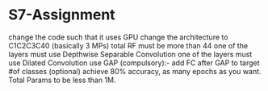 # S7-Assignment

change the code such that it uses GPU change the architecture to C1C2C3C40 (basically 3 MPs) total RF must be more than 44 one of the layers must use Depthwise Separable Convolution one of the layers must use Dilated Convolution use GAP (compulsory):- add FC after GAP to target #of classes (optional) achieve 80% accuracy, as many epochs as you want. Total Params to be less than 1M.

